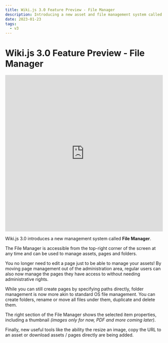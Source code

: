 ```yaml
---
title: Wiki.js 3.0 Feature Preview - File Manager
description: Introducing a new asset and file management system called File Manager…
date: 2023-01-23
tags:
  - v3
---
```


# Wiki.js 3.0 Feature Preview - File Manager

<iframe class="overflow-hidden rounded" width="100%" height="500" src="https://www.youtube.com/embed/bkO-uhQ9-gA" title="YouTube video player" frameborder="0" allow="accelerometer; autoplay; clipboard-write; encrypted-media; gyroscope; picture-in-picture; web-share" allowfullscreen></iframe>

Wiki.js 3.0 introduces a new management system called **File Manager**.

The File Manager is accessible from the top-right corner of the screen at any time and can be used to manage assets, pages and folders.

You no longer need to edit a page just to be able to manage your assets! By moving page management out of the administration area, regular users can also now manage the pages they have access to without needing administrative rights.

While you can still create pages by specifying paths directly, folder management is now more akin to standard OS file management. You can create folders, rename or move all files under them, duplicate and delete them.

The right section of the File Manager shows the selected item properties, including a thumbnail *(images only for now, PDF and more coming later)*.

Finally, new useful tools like the ability the resize an image, copy the URL to an asset or download assets / pages directly are being added.